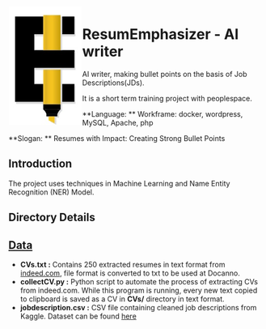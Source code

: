 <img src="https://github.com/hyun-hyang/ResumEmphasizer/blob/main/logo/logo.jpg" align="left" hspace="1" vspace="1">

# ResumEmphasizer - AI writer


AI writer, making bullet points on the basis of Job Descriptions(JDs).

It is a short term training project with peoplespace.



**Language: ** Workframe: docker, wordpress, MySQL, Apache, php

**Slogan: ** Resumes with Impact: Creating Strong Bullet Points


## Introduction
The project uses techniques in Machine Learning and Name Entity Recognition (NER) Model.

## Directory Details

## [Data](https://github.com/prateekguptaiiitk/Resume_Classifier/tree/develop/Data)

- **CVs.txt :** Contains 250 extracted resumes in text format from [indeed.com](https://www.indeed.com), file format is converted to txt to be used at Docanno.
- **collectCV.py :** Python script to automate the process of extracting CVs from indeed.com. While this program is running, every new text copied to clipboard is saved as a CV in **CVs/** directory in text format.
- **jobdescription.csv :** CSV file containing cleaned job descriptions from Kaggle. Dataset can be found [here](https://www.kaggle.com/c/job-salary-prediction/data)

